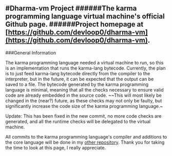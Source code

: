 #Dharma-vm Project
######The karma programming language virtual machine's official Github page.
######Project homepage at [https://github.com/devloop0/dharma-vm](https://github.com/devloop0/dharma-vm).
----
###General Information

The karma programming language needed a virtual machine to run, so this is an implementation that runs the karma-lang bytecode.
Currently, the plan is to just feed karma-lang bytecode directly from the compiler to the interpreter, but in the future, it can be expected that the output can be saved to a file.
The bytecode generated by the karma programming language is minimal, meaning that all the checks necessary to ensure valid code are already embedded in the source code.
~~This will most likely be changed in the (near?) future, as these checks may not only be faulty, but significantly increase the code size of the karma programming language.~

Update: This has been fixed in the new commit, no more code checks are generated, and all the runtime checks will be delegated to the virtual machine.

All commits to the karma programming language's compiler and additions to the core language will be done in my [other repository](https://github.com/devloop0/karma-lang).
Thank you for taking the time to look at this page, I really appreciate.
